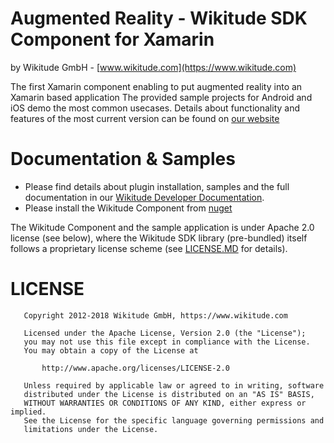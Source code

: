
# Augmented Reality - Wikitude SDK Component for Xamarin
by Wikitude GmbH - [www.wikitude.com](https://www.wikitude.com)

The first Xamarin component enabling to put augmented reality into an Xamarin based application
The provided sample projects for Android and iOS demo the most common usecases. 
Details about functionality and features of the most current version can be found on [our website](https://www.wikitude.com/products/extensions/cordova-plugin-augmented-reality/)

# Documentation & Samples
- Please find details about plugin installation, samples and the full documentation in our [Wikitude Developer Documentation](https://www.wikitude.com/external/doc/documentation/latest/xamarin/).
- Please install the Wikitude Component from [nuget](https://www.nuget.org/packages/Xamarin.Wikitude.SDK.JS/8.1.0)


The Wikitude Component and the sample application is under Apache 2.0 license (see below), where the Wikitude SDK library (pre-bundled) itself follows a proprietary license scheme (see [LICENSE.MD](LICENSE.MD) for details).

# LICENSE

``` 
   Copyright 2012-2018 Wikitude GmbH, https://www.wikitude.com

   Licensed under the Apache License, Version 2.0 (the "License");
   you may not use this file except in compliance with the License.
   You may obtain a copy of the License at

       http://www.apache.org/licenses/LICENSE-2.0

   Unless required by applicable law or agreed to in writing, software
   distributed under the License is distributed on an "AS IS" BASIS,
   WITHOUT WARRANTIES OR CONDITIONS OF ANY KIND, either express or implied.
   See the License for the specific language governing permissions and
   limitations under the License.
```
